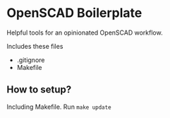 # OpenSCAD Boilerplate

Helpful tools for an opinionated OpenSCAD workflow.

Includes these files
* .gitignore
* Makefile

## How to setup?

Including Makefile.  Run `make update`
